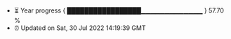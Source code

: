 - ⏳ Year progress { █████████████████▁▁▁▁▁▁▁▁▁▁▁▁▁ } 57.70 %
- ⏰ Updated on Sat, 30 Jul 2022 14:19:39 GMT

